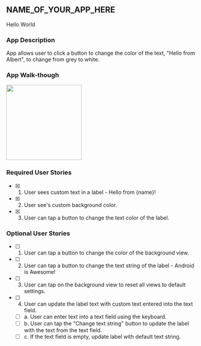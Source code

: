 ## NAME_OF_YOUR_APP_HERE
Hello World

### App Description
App allows user to click a button to change the color of the text, "Hello from Albert", to change from grey to white.

### App Walk-though
<img src="https://s3.amazonaws.com/img0.recordit.co/1sddfYSukd.mp4?AWSAccessKeyId=AKIAUQ5RURZ7ND2T2B6I&Expires=1659493862&Signature=oNQ4PLrVyrLFsOUYtatNtEcWNOc%3D" width=200><br>

### Required User Stories
- [x] 1. User sees custom text in a label - Hello from {name}!
- [x] 2. User see's custom background color.
- [x] 3. User can tap a button to change the text color of the label.

### Optional User Stories
- [ ] 1. User can tap a button to change the color of the background view.  
- [ ] 2. User can tap a button to change the text string of the label - Android is Awesome!  
- [ ] 3. User can tap on the background view to reset all views to default settings.  
- [ ] 4. User can update the label text with custom text entered into the text field.  
   - [ ] a. User can enter text into a text field using the keyboard.  
   - [ ] b. User can tap the "Change text string" button to update the label with the text from the text field.  
   - [ ] c. If the text field is empty, update label with default text string.  
